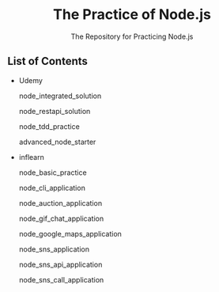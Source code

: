 <h1 align="center">The Practice of Node.js</h1>
<div align="center">
    The Repository for Practicing Node.js
</div>

## List of Contents

-   Udemy

    node_integrated_solution

    node_restapi_solution

    node_tdd_practice

    advanced_node_starter

-   inflearn

    node_basic_practice

    node_cli_application

    node_auction_application

    node_gif_chat_application

    node_google_maps_application

    node_sns_application

    node_sns_api_application

    node_sns_call_application
